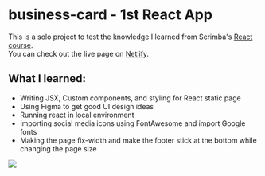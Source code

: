 # business-card - 1st React App
This is a solo project to test the knowledge I learned from Scrimba's <a href="https://scrimba.com/playlist/pKNqYAZ" target="_blank">React course</a>.
<br>
You can check out the live page on <a href="https://shangguan-business-card.netlify.app/" target="_blank">Netlify</a>.

## What I learned:
<ul>
<li>Writing JSX, Custom components, and styling for React static page</li>
<li>Using Figma to get good UI design ideas</li>
<li>Running react in local environment</li>
<li>Importing social media icons using FontAwesome and import Google fonts</li>
<li>Making the page fix-width and make the footer stick at the bottom while changing the page size</li>
</ul>

<img src="https://user-images.githubusercontent.com/24996005/223933361-f7493301-381f-48d0-8850-a7bf0769becc.png" />
